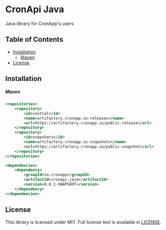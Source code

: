 # CronApi Java
Java library for CronApp's users

## Table of Contents
  * [Installation](#installation)
    * [Maven](#maven)
  * [License](#license)

## Installation

##### Maven

```xml
<repositories>
    <repository>
        <id>central</id>
        <name>artifactory.cronapp.io-releases</name>
        <url>https://artifactory.cronapp.io/public-release</url>
    </repository>
    <repository>
        <id>snapshots</id>
        <name>artifactory.cronapp.io-snapshots</name>
        <url>https://artifactory.cronapp.io/public-snapshot</url>
    </repository>
</repositories>

<dependencies>
    <dependency>
        <groupId>io.cronapp</groupId>
        <artifactId>cronapi-java</artifactId>
        <version>0.0.1-SNAPSHOT</version>
    </dependency>
</dependencies>
```

## License

This library is licensed under MIT. Full license text is available in [LICENSE](LICENSE).
